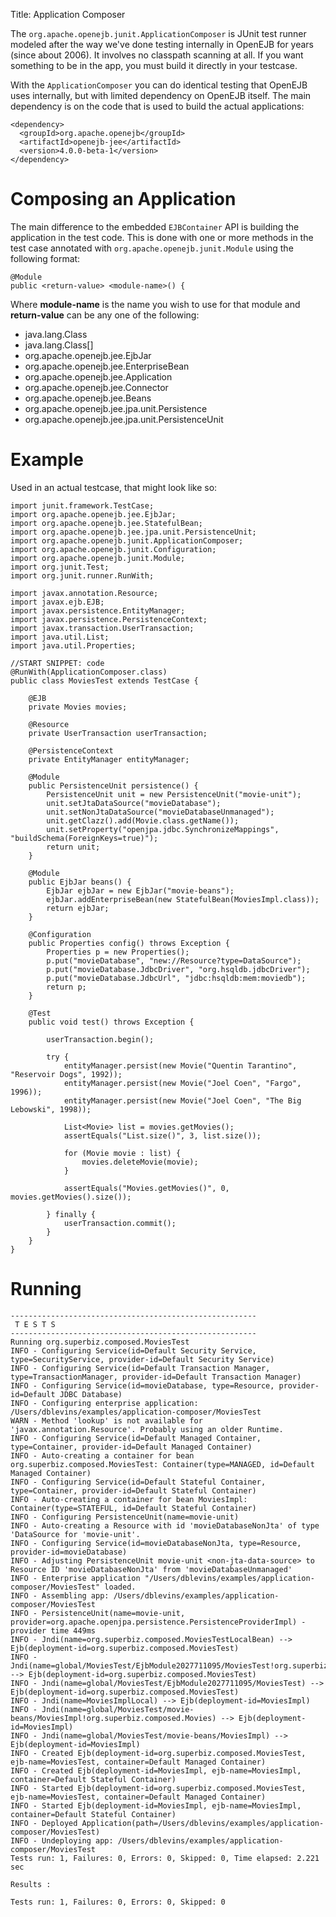Title: Application Composer

The `org.apache.openejb.junit.ApplicationComposer` is JUnit test runner modeled after the way we've done testing internally in OpenEJB for years (since about 2006).
It involves no classpath scanning at all.  If you want something to be in the app, you must build it directly in your testcase.

With the `ApplicationComposer` you can do identical testing that OpenEJB uses internally, but with limited dependency on OpenEJB itself.  The main dependency is on the code
that is used to build the actual applications:

    <dependency>
      <groupId>org.apache.openejb</groupId>
      <artifactId>openejb-jee</artifactId>
      <version>4.0.0-beta-1</version>
    </dependency>

# Composing an Application

The main difference to the embedded `EJBContainer` API is building the application in the test code.  This is done with one or more methods in the test case annotated
with `org.apache.openejb.junit.Module` using the following format:

    @Module
    public <return-value> <module-name>() {

Where **module-name** is the name you wish to use for that module and **return-value** can be any one of the following:

 - java.lang.Class
 - java.lang.Class[]
 - org.apache.openejb.jee.EjbJar
 - org.apache.openejb.jee.EnterpriseBean
 - org.apache.openejb.jee.Application
 - org.apache.openejb.jee.Connector
 - org.apache.openejb.jee.Beans
 - org.apache.openejb.jee.jpa.unit.Persistence
 - org.apache.openejb.jee.jpa.unit.PersistenceUnit

# Example

Used in an actual testcase, that might look like so:

    import junit.framework.TestCase;
    import org.apache.openejb.jee.EjbJar;
    import org.apache.openejb.jee.StatefulBean;
    import org.apache.openejb.jee.jpa.unit.PersistenceUnit;
    import org.apache.openejb.junit.ApplicationComposer;
    import org.apache.openejb.junit.Configuration;
    import org.apache.openejb.junit.Module;
    import org.junit.Test;
    import org.junit.runner.RunWith;

    import javax.annotation.Resource;
    import javax.ejb.EJB;
    import javax.persistence.EntityManager;
    import javax.persistence.PersistenceContext;
    import javax.transaction.UserTransaction;
    import java.util.List;
    import java.util.Properties;

    //START SNIPPET: code
    @RunWith(ApplicationComposer.class)
    public class MoviesTest extends TestCase {

        @EJB
        private Movies movies;

        @Resource
        private UserTransaction userTransaction;

        @PersistenceContext
        private EntityManager entityManager;

        @Module
        public PersistenceUnit persistence() {
            PersistenceUnit unit = new PersistenceUnit("movie-unit");
            unit.setJtaDataSource("movieDatabase");
            unit.setNonJtaDataSource("movieDatabaseUnmanaged");
            unit.getClazz().add(Movie.class.getName());
            unit.setProperty("openjpa.jdbc.SynchronizeMappings", "buildSchema(ForeignKeys=true)");
            return unit;
        }

        @Module
        public EjbJar beans() {
            EjbJar ejbJar = new EjbJar("movie-beans");
            ejbJar.addEnterpriseBean(new StatefulBean(MoviesImpl.class));
            return ejbJar;
        }

        @Configuration
        public Properties config() throws Exception {
            Properties p = new Properties();
            p.put("movieDatabase", "new://Resource?type=DataSource");
            p.put("movieDatabase.JdbcDriver", "org.hsqldb.jdbcDriver");
            p.put("movieDatabase.JdbcUrl", "jdbc:hsqldb:mem:moviedb");
            return p;
        }

        @Test
        public void test() throws Exception {

            userTransaction.begin();

            try {
                entityManager.persist(new Movie("Quentin Tarantino", "Reservoir Dogs", 1992));
                entityManager.persist(new Movie("Joel Coen", "Fargo", 1996));
                entityManager.persist(new Movie("Joel Coen", "The Big Lebowski", 1998));

                List<Movie> list = movies.getMovies();
                assertEquals("List.size()", 3, list.size());

                for (Movie movie : list) {
                    movies.deleteMovie(movie);
                }

                assertEquals("Movies.getMovies()", 0, movies.getMovies().size());

            } finally {
                userTransaction.commit();
            }
        }
    }

# Running

    -------------------------------------------------------
     T E S T S
    -------------------------------------------------------
    Running org.superbiz.composed.MoviesTest
    INFO - Configuring Service(id=Default Security Service, type=SecurityService, provider-id=Default Security Service)
    INFO - Configuring Service(id=Default Transaction Manager, type=TransactionManager, provider-id=Default Transaction Manager)
    INFO - Configuring Service(id=movieDatabase, type=Resource, provider-id=Default JDBC Database)
    INFO - Configuring enterprise application: /Users/dblevins/examples/application-composer/MoviesTest
    WARN - Method 'lookup' is not available for 'javax.annotation.Resource'. Probably using an older Runtime.
    INFO - Configuring Service(id=Default Managed Container, type=Container, provider-id=Default Managed Container)
    INFO - Auto-creating a container for bean org.superbiz.composed.MoviesTest: Container(type=MANAGED, id=Default Managed Container)
    INFO - Configuring Service(id=Default Stateful Container, type=Container, provider-id=Default Stateful Container)
    INFO - Auto-creating a container for bean MoviesImpl: Container(type=STATEFUL, id=Default Stateful Container)
    INFO - Configuring PersistenceUnit(name=movie-unit)
    INFO - Auto-creating a Resource with id 'movieDatabaseNonJta' of type 'DataSource for 'movie-unit'.
    INFO - Configuring Service(id=movieDatabaseNonJta, type=Resource, provider-id=movieDatabase)
    INFO - Adjusting PersistenceUnit movie-unit <non-jta-data-source> to Resource ID 'movieDatabaseNonJta' from 'movieDatabaseUnmanaged'
    INFO - Enterprise application "/Users/dblevins/examples/application-composer/MoviesTest" loaded.
    INFO - Assembling app: /Users/dblevins/examples/application-composer/MoviesTest
    INFO - PersistenceUnit(name=movie-unit, provider=org.apache.openjpa.persistence.PersistenceProviderImpl) - provider time 449ms
    INFO - Jndi(name=org.superbiz.composed.MoviesTestLocalBean) --> Ejb(deployment-id=org.superbiz.composed.MoviesTest)
    INFO - Jndi(name=global/MoviesTest/EjbModule2027711095/MoviesTest!org.superbiz.composed.MoviesTest) --> Ejb(deployment-id=org.superbiz.composed.MoviesTest)
    INFO - Jndi(name=global/MoviesTest/EjbModule2027711095/MoviesTest) --> Ejb(deployment-id=org.superbiz.composed.MoviesTest)
    INFO - Jndi(name=MoviesImplLocal) --> Ejb(deployment-id=MoviesImpl)
    INFO - Jndi(name=global/MoviesTest/movie-beans/MoviesImpl!org.superbiz.composed.Movies) --> Ejb(deployment-id=MoviesImpl)
    INFO - Jndi(name=global/MoviesTest/movie-beans/MoviesImpl) --> Ejb(deployment-id=MoviesImpl)
    INFO - Created Ejb(deployment-id=org.superbiz.composed.MoviesTest, ejb-name=MoviesTest, container=Default Managed Container)
    INFO - Created Ejb(deployment-id=MoviesImpl, ejb-name=MoviesImpl, container=Default Stateful Container)
    INFO - Started Ejb(deployment-id=org.superbiz.composed.MoviesTest, ejb-name=MoviesTest, container=Default Managed Container)
    INFO - Started Ejb(deployment-id=MoviesImpl, ejb-name=MoviesImpl, container=Default Stateful Container)
    INFO - Deployed Application(path=/Users/dblevins/examples/application-composer/MoviesTest)
    INFO - Undeploying app: /Users/dblevins/examples/application-composer/MoviesTest
    Tests run: 1, Failures: 0, Errors: 0, Skipped: 0, Time elapsed: 2.221 sec

    Results :

    Tests run: 1, Failures: 0, Errors: 0, Skipped: 0
